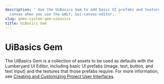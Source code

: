 ```yaml
---
description: ' Use the UiBasics Gem to add basic UI prefabs and textures to your UI
  canvas when you use the &ALY; &ui-canvas-editor;. '
slug: gems-system-gem-uibasics
title: UiBasics Gem
---
```

# UiBasics Gem<a name="gems-system-gem-uibasics"></a>

The UiBasics Gem is a collection of assets to be used as defaults with the Lumberyard UI Editor, including basic UI prefabs \(image, text, button, and text input\) and the textures that those prefabs require\. For more information, see [Creating and Customizing Project User Interfaces](ui-editor-intro.md)\.